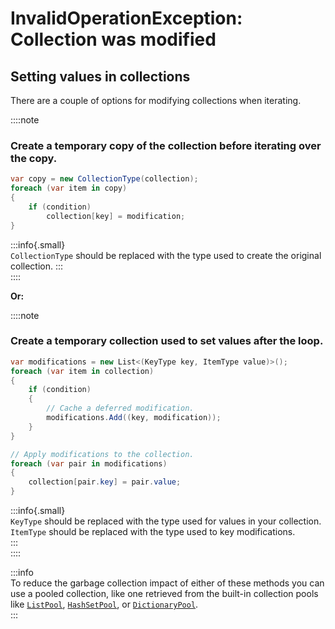 # InvalidOperationException: Collection was modified
## Setting values in collections

There are a couple of options for modifying collections when iterating.

::::note
### Create a temporary copy of the collection before iterating over the copy.
```csharp
var copy = new CollectionType(collection);
foreach (var item in copy)
{
    if (condition)
        collection[key] = modification;
}
```
:::info{.small}  
`CollectionType` should be replaced with the type used to create the original collection.
:::  
::::

**Or:**

::::note
### Create a temporary collection used to set values after the loop.
```csharp
var modifications = new List<(KeyType key, ItemType value)>();
foreach (var item in collection)
{
    if (condition)
    {
        // Cache a deferred modification.
        modifications.Add((key, modification));
    }
}

// Apply modifications to the collection.
foreach (var pair in modifications)
{
    collection[pair.key] = pair.value;
}
```
:::info{.small}  
`KeyType` should be replaced with the type used for values in your collection.  
`ItemType` should be replaced with the type used to key modifications.  
:::  
::::

:::info  
To reduce the garbage collection impact of either of these methods you can use a pooled collection, like one retrieved from the built-in collection pools like [`ListPool`](https://docs.unity3d.com/ScriptReference/Pool.ListPool_1.html), [`HashSetPool`](https://docs.unity3d.com/ScriptReference/Pool.HashSetPool_1.html), or [`DictionaryPool`](https://docs.unity3d.com/ScriptReference/Pool.DictionaryPool_2.html).  
:::
